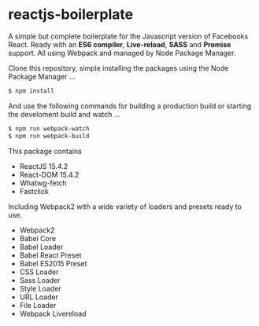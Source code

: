 # reactjs-boilerplate

A simple but complete boilerplate for the Javascript version of Facebooks React. Ready with an **ES6 compiler**, **Live-reload**, **SASS** and **Promise** support. All using Webpack and managed by Node Package Manager.

Clone this repository, simple installing the packages using the Node Package Manager ...

```sh
$ npm install
```

And use the following commands for building a production build or starting the develoment build and watch ...

```sh
$ npm run webpack-watch
$ npm run webpack-build
```

This package contains

- ReactJS 15.4.2
- React-DOM 15.4.2
- Whatwg-fetch
- Fastclick

Including Webpack2 with a wide variety of loaders and presets ready to use.

- Webpack2
- Babel Core
- Babel Loader
- Babel React Preset
- Babel ES2015 Preset
- CSS Loader
- Sass Loader
- Style Loader
- URL Loader
- File Loader
- Webpack Livereload
